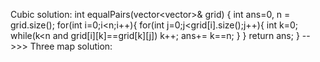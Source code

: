 Cubic solution:
int equalPairs(vector<vector<int>>& grid) {
int ans=0, n = grid.size();
for(int i=0;i<n;i++){
for(int j=0;j<grid[i].size();j++){
int k=0;
while(k<n and grid[i][k]==grid[k][j])
k++;
ans+= k==n;
}
}
return ans;
}
-->>> Three map solution:
